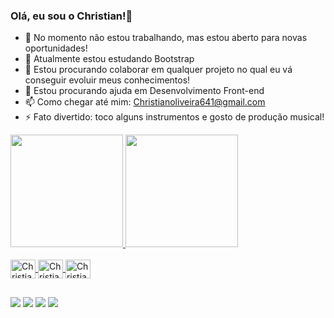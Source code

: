 ### Olá, eu sou o Christian!👋

- 🔭 No momento não estou trabalhando, mas estou aberto para novas oportunidades!
- 🌱 Atualmente estou estudando Bootstrap
- 👯 Estou procurando colaborar em qualquer projeto no qual eu vá conseguir evoluir meus conhecimentos!
- 🤔 Estou procurando ajuda em Desenvolvimento Front-end
- 📫 Como chegar até mim: Christianoliveira641@gmail.com
- ⚡ Fato divertido: toco alguns instrumentos e gosto de produção musical! 

<div>
  <a href="https:/github.com/christian341">
  <img height="180em" src="https://github-readme-stats.vercel.app/api?username=christian341&show_icons=true&theme=dark&radical"/>
  <img height="180em" src="https://github-readme-stats.vercel.app/api/top-langs/?username=christian341&layout=compact&langs_count=16&theme=dark"/>
</div>
  
<div style=display: inline_block"><br>
  <img align="center" alt="Christian Figma" height="30" width="40" src="https://cdn.jsdelivr.net/gh/devicons/devicon/icons/figma/figma-original.svg"/>
  <img align="center" alt="Christian Html" height="30" width="40" src="https://cdn.jsdelivr.net/gh/devicons/devicon/icons/html5/html5-original.svg"/>
  <img align="center" alt="Christian Css" height="30" width="40" src="https://cdn.jsdelivr.net/gh/devicons/devicon/icons/css3/css3-original.svg"/>                                 </div>

##

<div>
  <a href="mailto:christianoliveira641@gmail.com"><img src="https://img.shields.io/badge/Gmail-D14836?style=for-the-badge&logo=gmail&logoColor=white"/></a>
  <a href="https://api.whatsapp.com/send?phone=5511985474377&text=Ol%C3%A1%2C%20Christian!"><img src="https://img.shields.io/badge/WhatsApp-25D366?style=for-the-badge&logo=whatsapp&logoColor=white"/></a>
  <a href="https://www.linkedin.com/in/christian-oliveira-5469331a0/"><img src="https://img.shields.io/badge/LinkedIn-0077B5?style=for-the-badge&logo=linkedin&logoColor=white"/></a>
  <a href="https://www.instagram.com/chrisilvas2/"><img src="https://img.shields.io/badge/Instagram-E4405F?style=for-the-badge&logo=instagram&logoColor=white"/></a>
</div>

